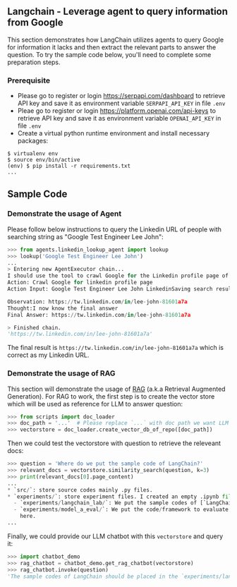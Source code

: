 ## Langchain - Leverage agent to query information from Google

This section demonstrates how LangChain utilizes agents to query Google for
information it lacks and then extract the relevant parts to answer the question.
To try the sample code below, you'll need to complete some preparation steps.

### Prerequisite

* Please go to register or login https://serpapi.com/dashboard to retrieve API
  key and save it as environment variable `SERPAPI_API_KEY` in file `.env`
* Pleae go to register or login https://platform.openai.com/api-keys to retrieve
  API key and save it as environment variable `OPENAI_API_KEY` in file `.env`
* Create a virtual python runtime environment and install necessary packages:

```shell
$ virtualenv env
$ source env/bin/active
(env) $ pip install -r requirements.txt
...
```

## Sample Code
### Demonstrate the usage of Agent
Please follow below instructions to query the Linkedin URL of people with
searching string as "Google Test Engineer Lee John":
```python
>>> from agents.linkedin_lookup_agent import lookup
>>> lookup('Google Test Engineer Lee John')
...
> Entering new AgentExecutor chain...
I should use the tool to crawl Google for the Linkedin profile page of Google Test Engineer Lee John.
Action: Crawl Google for linkedin profile page
Action Input: Google Test Engineer Lee John LinkedinSaving search result into search_5066441651125638471.txt...

Observation: https://tw.linkedin.com/in/lee-john-81601a7a
Thought:I now know the final answer
Final Answer: https://tw.linkedin.com/in/lee-john-81601a7a

> Finished chain.
'https://tw.linkedin.com/in/lee-john-81601a7a'
```

The final result is `https://tw.linkedin.com/in/lee-john-81601a7a` which is
correct as my Linkedin URL.

### Demonstrate the usage of RAG
This section will demonstrate the usage of [RAG](https://www.promptingguide.ai/techniques/rag) (a.k.a Retrieval Augmented
Generation). For RAG to work, the first step is to create the vector store which
will be used as reference for LLM to answer question:
```python
>>> from scripts import doc_loader
>>> doc_path = '...'  # Please replace `...` with doc path we want LLM to search for.
>>> vectorstore = doc_loader.create_vector_db_of_repo([doc_path])
```

Then we could test the vectorstore with question to retrieve the releveant docs:
```python
>>> question = 'Where do we put the sample code of LangChain?'
>>> relevant_docs = vectorstore.similarity_search(question, k=3)
>>> print(relevant_docs[0].page_content)
...
* `src/`: store source codes mainly .py files.
* `experiments/`: store experiment files. I created an empty .ipynb file to keep Git able to detect and upload the folder.
  - `experiments/langchain_lab/`: We put the sample codes of [`LangChain`](https://python.langchain.com/docs/get_started/introduction) here.
  - `experiments/model_a_eval/`: We put the code/framework to evaluate model A
    here.
...
```

Finally, we could provide our LLM chatbot with this `vectorstore` and query it:
```python
>>> import chatbot_demo
>>> rag_chatbot = chatbot_demo.get_rag_chatbot(vectorstore)
>>> rag_chatbot.invoke(question)
'The sample codes of LangChain should be placed in the `experiments/langchain_lab/` directory within the `Cockatoo.AI` repository. This directory is specifically designated for storing the sample codes of LangChain.'
```
